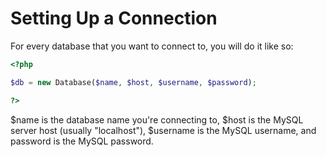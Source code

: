 # Setting Up a Connection

For every database that you want to connect to, you will do it like so:

```php
<?php

$db = new Database($name, $host, $username, $password);

?>
```

$name is the database name you're connecting to, $host is the MySQL server host (usually "localhost"), $username is the MySQL username, and password is the MySQL password.